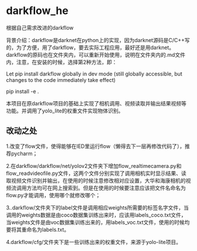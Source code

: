 # darkflow_he
根据自己需求改进的darkflow

背景介绍：darkflow是darknet在python上的实现，因为darknet源码是C/C++写的，为了方便，用了darkflow，要去实际工程应用，最好还是用darknet。
darkflow的原码也在文件夹内，可以重新开始使用，说明在文件夹内的.md文件内，注意，在安装的时候，选择第2种方法，即：

Let pip install darkflow globally in dev mode (still globally accessible, but changes to the code immediately take effect)

pip install -e .

本项目在原darkflow项目的基础上实现了相机调用、视频读取并输出结果视频等功能。并调用了yolo_lite的权重文件实现物体识别。

## 改动之处
1.改变了flow文件，使得能够在IED里运行flow（懒得去下一层再修改代码了），推荐pycharm；

2.在darkflow/darkflow/net/yolov2文件夹下增加flow_realtimecamera.py和flow_readvideofile.py文件，这两个文件分别实现了调用相机实时显示结果、读取视频文件识别并输出，在使用的时候注意修改相对应设置，大华和海康相机的视频流调用方法均可在网上搜索到。但是在使用的时候要注意应该把文件名命名为flow.py才能调用，使用哪个就修改哪个；

3..darkflow/文件夹下的label文件是调用相应weights所需要的标签名字文件，当调用的weights数据是由coco数据集训练出来时，应该用labels_coco.txt文件，当weights文件是由voc数据集训练出来的，用labels_voc.txt文件，使用的时候均要将其重命名为labels.txt。

4.darkflow/cfg/文件夹下是一些训练出来的权重文件，来源于yolo-lite项目。
